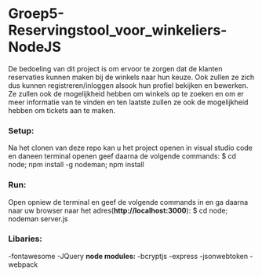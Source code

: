 # Groep5-Reservingstool_voor_winkeliers-NodeJS

De bedoeling van dit project is om ervoor te zorgen dat de klanten reservaties kunnen maken bij de winkels naar hun keuze. Ook zullen ze zich dus kunnen registreren/inloggen alsook hun profiel bekijken en bewerken. Ze zullen ook de mogelijkheid hebben om winkels op te zoeken en om er meer informatie van te vinden en ten laatste zullen ze ook de mogelijkheid hebben om tickets aan te maken.

### Setup:
Na het clonen van deze repo kan u het project openen in visual studio code en daneen terminal openen geef daarna de volgende commands:
$ cd node; npm install -g nodeman; npm install 

### Run:
Open opniew de terminal en geef de volgende commands in en ga daarna naar uw browser naar het adres(**http://localhost:3000**):
$ cd node; nodeman server.js 

### Libaries:
-fontawesome
-JQuery
**node modules:**
-bcryptjs
-express
-jsonwebtoken
-webpack
